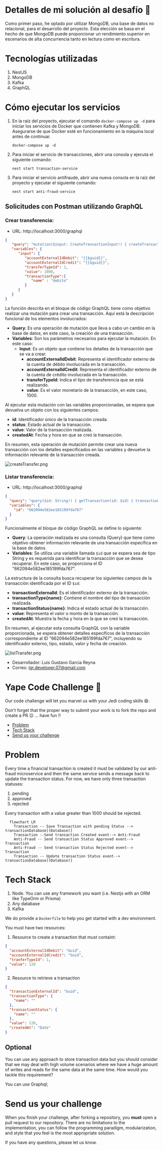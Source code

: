 # Detalles de mi solución al desafío :rocket:
Como primer paso, he optado por utilizar MongoDB, una base de datos no relacional, para el desarrollo del proyecto. Esta elección se basa en el hecho de que MongoDB puede proporcionar un rendimiento superior en escenarios de alta concurrencia tanto en lectura como en escritura.

# Tecnologías utilizadas

1. NestJS
2. MongoDB
3. Kafka
4. GraphQL

# Cómo ejecutar los servicios

1. En la raíz del proyecto, ejecutar el comando `docker-compose up -d` para iniciar los servicios de Docker que contienen Kafka y MongoDB. Asegurarse de que Docker esté en funcionamiento en la máquina local antes de continuar.
   ```
   docker-compose up -d
   ```
2. Para iniciar el servicio de transacciones, abrir una consola y ejecuta el siguiente comando:
   ```
   nest start transaction-service
   ```
3. Para iniciar el servicio antifraude, abrir una nueva consola en la raíz del proyecto y ejecutar el siguiente comando:
   ```
   nest start anti-fraud-service
   ```

## Solicitudes con Postman utilizando GraphQL

### Crear transferencia:
- URL: http://localhost:3000/graphql
```json
{
   "query": "mutation($input: CreateTransactionInput!) { createTransaction(input: $input) { id status value createdAt } }",
   "variables": {
      "input": {
         "accountExternalIdDebit": "{{$guid}}",
         "accountExternalIdCredit": "{{$guid}}",
         "transferTypeId": 1,
         "value": 1000,
         "transactionType":{
            "name" : "debito"
         }
      }
   }
}
```
La función descrita en el bloque de código GraphQL tiene como objetivo realizar una mutación para crear una transacción. Aquí está la descripción funcional de los elementos involucrados:

- **Query**: Es una operación de mutación que lleva a cabo un cambio en la base de datos, en este caso, la creación de una transacción.
- **Variables**: Son los parámetros necesarios para ejecutar la mutación. En este caso:
   - **Input**: Es un objeto que contiene los detalles de la transacción que se va a crear.
      - **accountExternalIdDebit**: Representa el identificador externo de la cuenta de débito involucrada en la transacción.
      - **accountExternalIdCredit**: Representa el identificador externo de la cuenta de crédito involucrada en la transacción.
      - **transferTypeId**: Indica el tipo de transferencia que se está realizando.
      - **value**: Es el valor monetario de la transacción, en este caso, 1000.

Al ejecutar esta mutación con las variables proporcionadas, se espera que devuelva un objeto con los siguientes campos:
- **id**: Identificador único de la transacción creada.
- **status**: Estado actual de la transacción.
- **value**: Valor de la transacción realizada.
- **createdAt**: Fecha y hora en que se creó la transacción.

En resumen, esta operación de mutación permite crear una nueva transacción con los detalles especificados en las variables y devuelve la información relevante de la transacción creada.

![createTransfer.png](createTransfer.png)

### Listar transferencia:
- URL: http://localhost:3000/graphql
```json
{
  "query": "query($id: String!) { getTransaction(id: $id) { transactionExternalId transactionType{name} transactionStatus {name} value createdAt } }",
  "variables": {
    "id": "662094e582ee185199fda767"
  }
}
```
Funcionalmente el bloque de código GraphQL se define lo siguiente:

- **Query**: La operación realizada es una consulta (Query) que tiene como objetivo obtener información relevante de una transacción específica en la base de datos.
- **Variables**: Se utiliza una variable llamada `$id` que se espera sea de tipo String y es requerida para identificar la transacción que se desea recuperar. En este caso, se proporciona el ID "662094e582ee185199fda767".

La estructura de la consulta busca recuperar los siguientes campos de la transacción identificada por el ID `$id`:
- **transactionExternalId**: Es el identificador externo de la transacción.
- **transactionType{name}**: Contiene el nombre del tipo de transacción realizada.
- **transactionStatus{name}**: Indica el estado actual de la transacción.
- **value**: Representa el valor o monto de la transacción.
- **createdAt**: Muestra la fecha y hora en la que se creó la transacción.

En resumen, al ejecutar esta consulta GraphQL con la variable proporcionada, se espera obtener detalles específicos de la transacción correspondiente al ID "662094e582ee185199fda767", incluyendo su identificador externo, tipo, estado, valor y fecha de creación.

![listTransfer.png](listTransfer.png)

- Desarrollador: Luis Gustavo Garcia Reyna
- Correo: lgr.developer.07@gmail.com

# Yape Code Challenge :rocket:

Our code challenge will let you marvel us with your Jedi coding skills :smile:. 

Don't forget that the proper way to submit your work is to fork the repo and create a PR :wink: ... have fun !!

- [Problem](#problem)
- [Tech Stack](#tech_stack)
- [Send us your challenge](#send_us_your_challenge)

# Problem

Every time a financial transaction is created it must be validated by our anti-fraud microservice and then the same service sends a message back to update the transaction status.
For now, we have only three transaction statuses:

<ol>
  <li>pending</li>
  <li>approved</li>
  <li>rejected</li>  
</ol>

Every transaction with a value greater than 1000 should be rejected.

```mermaid
  flowchart LR
    Transaction -- Save Transaction with pending Status --> transactionDatabase[(Database)]
    Transaction --Send transaction Created event--> Anti-Fraud
    Anti-Fraud -- Send transaction Status Approved event--> Transaction
    Anti-Fraud -- Send transaction Status Rejected event--> Transaction
    Transaction -- Update transaction Status event--> transactionDatabase[(Database)]
```

# Tech Stack

<ol>
  <li>Node. You can use any framework you want (i.e. Nestjs with an ORM like TypeOrm or Prisma) </li>
  <li>Any database</li>
  <li>Kafka</li>    
</ol>

We do provide a `Dockerfile` to help you get started with a dev environment.

You must have two resources:

1. Resource to create a transaction that must containt:

```json
{
  "accountExternalIdDebit": "Guid",
  "accountExternalIdCredit": "Guid",
  "tranferTypeId": 1,
  "value": 120
}
```

2. Resource to retrieve a transaction

```json
{
  "transactionExternalId": "Guid",
  "transactionType": {
    "name": ""
  },
  "transactionStatus": {
    "name": ""
  },
  "value": 120,
  "createdAt": "Date"
}
```

## Optional

You can use any approach to store transaction data but you should consider that we may deal with high volume scenarios where we have a huge amount of writes and reads for the same data at the same time. How would you tackle this requirement?

You can use Graphql;

# Send us your challenge

When you finish your challenge, after forking a repository, you **must** open a pull request to our repository. There are no limitations to the implementation, you can follow the programming paradigm, modularization, and style that you feel is the most appropriate solution.

If you have any questions, please let us know.
